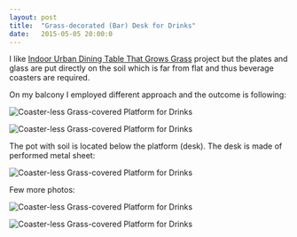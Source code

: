 ```yaml
---
layout: post
title:  "Grass-decorated (Bar) Desk for Drinks"
date:   2015-05-05 20:00:0
---
```


I like [Indoor Urban Dining Table That Grows Grass](http://laughingsquid.com/picnyc-table-an-indoor-urban-dining-table-that-grows-grass/) project but the plates and glass are put directly on the soil which is far from flat and thus beverage coasters are required.

On my balcony I employed different approach and the outcome is following:

![Coaster-less Grass-covered Platform for Drinks]({{site.baseurl}}/images/2015-05-05-grass-table/04.jpg "Coaster-less Grass-covered Platform for Drinks")

![Coaster-less Grass-covered Platform for Drinks]({{site.baseurl}}/images/2015-05-05-grass-table/03.jpg "Coaster-less Grass-covered Platform for Drinks")

The pot with soil is located below the platform (desk). The desk is made of performed metal sheet:

![Coaster-less Grass-covered Platform for Drinks]({{site.baseurl}}/images/2015-05-05-grass-table/11.jpg "Coaster-less Grass-covered Platform for Drinks")

Few more photos:

![Coaster-less Grass-covered Platform for Drinks]({{site.baseurl}}/images/2015-05-05-grass-table/07.jpg "Coaster-less Grass-covered Platform for Drinks")

![Coaster-less Grass-covered Platform for Drinks]({{site.baseurl}}/images/2015-05-05-grass-table/08.jpg "Coaster-less Grass-covered Platform for Drinks")
